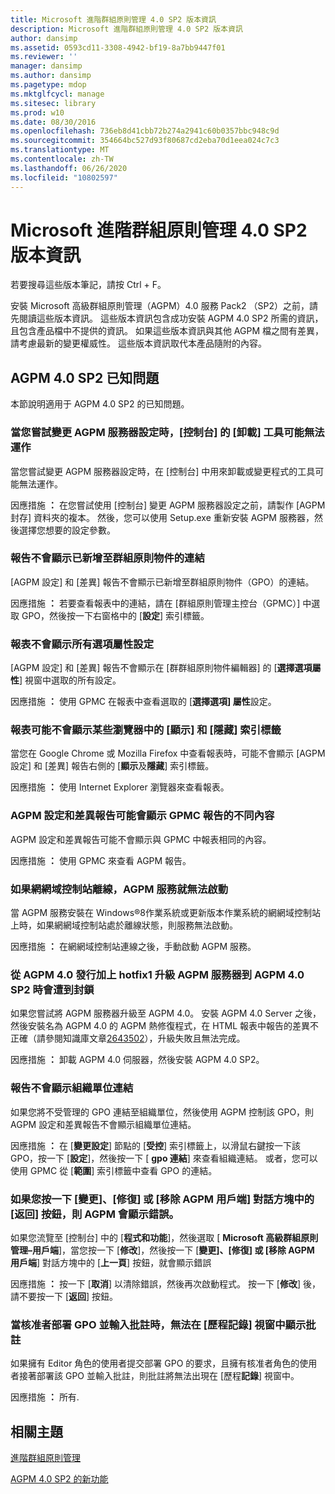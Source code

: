 ```yaml
---
title: Microsoft 進階群組原則管理 4.0 SP2 版本資訊
description: Microsoft 進階群組原則管理 4.0 SP2 版本資訊
author: dansimp
ms.assetid: 0593cd11-3308-4942-bf19-8a7bb9447f01
ms.reviewer: ''
manager: dansimp
ms.author: dansimp
ms.pagetype: mdop
ms.mktglfcycl: manage
ms.sitesec: library
ms.prod: w10
ms.date: 08/30/2016
ms.openlocfilehash: 736eb8d41cbb72b274a2941c60b0357bbc948c9d
ms.sourcegitcommit: 354664bc527d93f80687cd2eba70d1eea024c7c3
ms.translationtype: MT
ms.contentlocale: zh-TW
ms.lasthandoff: 06/26/2020
ms.locfileid: "10802597"
---
```

# Microsoft 進階群組原則管理 4.0 SP2 版本資訊


若要搜尋這些版本筆記，請按 Ctrl + F。

安裝 Microsoft 高級群組原則管理（AGPM）4.0 服務 Pack2 （SP2）之前，請先閱讀這些版本資訊。 這些版本資訊包含成功安裝 AGPM 4.0 SP2 所需的資訊，且包含產品檔中不提供的資訊。 如果這些版本資訊與其他 AGPM 檔之間有差異，請考慮最新的變更權威性。 這些版本資訊取代本產品隨附的內容。

## AGPM 4.0 SP2 已知問題


本節說明適用于 AGPM 4.0 SP2 的已知問題。

### <a href="" id="control-panel-s--uninstall--tool-may-not-work-when-you-try-to-change-agpm-server-settings"></a>當您嘗試變更 AGPM 服務器設定時，[控制台] 的 [卸載] 工具可能無法運作

當您嘗試變更 AGPM 服務器設定時，在 [控制台] 中用來卸載或變更程式的工具可能無法運作。

因應措施 **：** 在您嘗試使用 [控制台] 變更 AGPM 服務器設定之前，請製作 [AGPM 封存] 資料夾的複本。 然後，您可以使用 Setup.exe 重新安裝 AGPM 服務器，然後選擇您想要的設定參數。

### 報告不會顯示已新增至群組原則物件的連結

[AGPM 設定] 和 [差異] 報告不會顯示已新增至群組原則物件（GPO）的連結。

因應措施 **：** 若要查看報表中的連結，請在 [群組原則管理主控台（GPMC）] 中選取 GPO，然後按一下右窗格中的 [**設定**] 索引標籤。

### 報表不會顯示所有選項屬性設定

[AGPM 設定] 和 [差異] 報告不會顯示在 [群群組原則物件編輯器] 的 [**選擇選項屬性**] 視窗中選取的所有設定。

因應措施 **：** 使用 GPMC 在報表中查看選取的 [**選擇選項] 屬性**設定。

### 報表可能不會顯示某些瀏覽器中的 [顯示] 和 [隱藏] 索引標籤

當您在 Google Chrome 或 Mozilla Firefox 中查看報表時，可能不會顯示 [AGPM 設定] 和 [差異] 報告右側的 [**顯示**及**隱藏**] 索引標籤。

因應措施 **：** 使用 Internet Explorer 瀏覽器來查看報表。

### AGPM 設定和差異報告可能會顯示 GPMC 報告的不同內容

AGPM 設定和差異報告可能不會顯示與 GPMC 中報表相同的內容。

因應措施 **：** 使用 GPMC 來查看 AGPM 報告。

### 如果網網域控制站離線，AGPM 服務就無法啟動

當 AGPM 服務安裝在 Windows®8作業系統或更新版本作業系統的網網域控制站上時，如果網網域控制站處於離線狀態，則服務無法啟動。

因應措施 **：** 在網網域控制站連線之後，手動啟動 AGPM 服務。

### 從 AGPM 4.0 發行加上 hotfix1 升級 AGPM 服務器到 AGPM 4.0 SP2 時會遭到封鎖

如果您嘗試將 AGPM 服務器升級至 AGPM 4.0。 安裝 AGPM 4.0 Server 之後，然後安裝名為 AGPM 4.0 的 AGPM 熱修復程式，在 HTML 報表中報告的差異不正確（請參閱知識庫文章[2643502](https://go.microsoft.com/fwlink/?LinkId=254474)），升級失敗且無法完成。

因應措施 **：** 卸載 AGPM 4.0 伺服器，然後安裝 AGPM 4.0 SP2。

### 報告不會顯示組織單位連結

如果您將不受管理的 GPO 連結至組織單位，然後使用 AGPM 控制該 GPO，則 AGPM 設定和差異報告不會顯示組織單位連結。

因應措施 **：** 在 [**變更設定**] 節點的 [**受控**] 索引標籤上，以滑鼠右鍵按一下該 GPO，按一下 [**設定**]，然後按一下 [ **gpo 連結**] 來查看組織連結。 或者，您可以使用 GPMC 從 [**範圍**] 索引標籤中查看 GPO 的連結。

### 如果您按一下 [變更]、[修復] 或 [移除 AGPM 用戶端] 對話方塊中的 [返回] 按鈕，則 AGPM 會顯示錯誤。

如果您流覽至 [控制台] 中的 [**程式和功能**]，然後選取 [ **Microsoft 高級群組原則管理–用戶端**]，當您按一下 [**修改**]，然後按一下 [**變更]、[修復] 或 [移除 AGPM 用戶端**] 對話方塊中的 [**上一頁**] 按鈕，就會顯示錯誤

因應措施 **：** 按一下 [**取消**] 以清除錯誤，然後再次啟動程式。 按一下 [**修改**] 後，請不要按一下 [**返回**] 按鈕。

### 當核准者部署 GPO 並輸入批註時，無法在 [歷程記錄] 視窗中顯示批註

如果擁有 Editor 角色的使用者提交部署 GPO 的要求，且擁有核准者角色的使用者接著部署該 GPO 並輸入批註，則批註將無法出現在 [歷程**記錄**] 視窗中。

因應措施 **：** 所有.

## 相關主題


[進階群組原則管理](index.md)

[AGPM 4.0 SP2 的新功能](whats-new-in-agpm-40-sp2.md)

 

 





